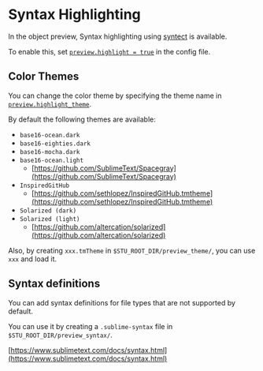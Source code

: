 # Syntax Highlighting

In the object preview, Syntax highlighting using [syntect](https://github.com/trishume/syntect) is available.

To enable this, set [`preview.highlight = true`](./config-file-format.md#previewhighlight) in the config file.

## Color Themes

You can change the color theme by specifying the theme name in [`preview.highlight_theme`](./config-file-format.md#previewhighlight_theme).

By default the following themes are available:

- `base16-ocean.dark`
- `base16-eighties.dark`
- `base16-mocha.dark`
- `base16-ocean.light`
  - [https://github.com/SublimeText/Spacegray](https://github.com/SublimeText/Spacegray)
- `InspiredGitHub`
  - [https://github.com/sethlopez/InspiredGitHub.tmtheme](https://github.com/sethlopez/InspiredGitHub.tmtheme)
- `Solarized (dark)`
- `Solarized (light)`
  - [https://github.com/altercation/solarized](https://github.com/altercation/solarized)

Also, by creating `xxx.tmTheme` in `$STU_ROOT_DIR/preview_theme/`, you can use `xxx` and load it.

## Syntax definitions

You can add syntax definitions for file types that are not supported by default.

You can use it by creating a `.sublime-syntax` file in `$STU_ROOT_DIR/preview_syntax/`.

[https://www.sublimetext.com/docs/syntax.html](https://www.sublimetext.com/docs/syntax.html)
